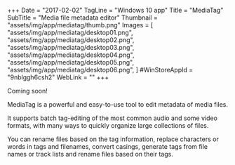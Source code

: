 +++
Date = "2017-02-02"
TagLine = "Windows 10 app"
Title = "MediaTag"
SubTitle = "Media file metadata editor"
Thumbnail = "assets/img/app/mediatag/thumb.png"
Images = [
  "assets/img/app/mediatag/desktop01.png",
  "assets/img/app/mediatag/desktop02.png",
  "assets/img/app/mediatag/desktop03.png",
  "assets/img/app/mediatag/desktop04.png",
  "assets/img/app/mediatag/desktop05.png",
  "assets/img/app/mediatag/desktop06.png",
]
#WinStoreAppId = "9nblggh6csh2"
WebLink = ""
+++

Coming soon!

MediaTag is a powerful and easy-to-use tool to edit metadata of media files.

It supports batch tag-editing of the most common audio and some video formats, with many ways to quickly organize large collections of files.

You can rename files based on the tag information, replace characters or words in tags and filenames, convert casings, generate tags from file names or track lists and rename files based on their tags.
